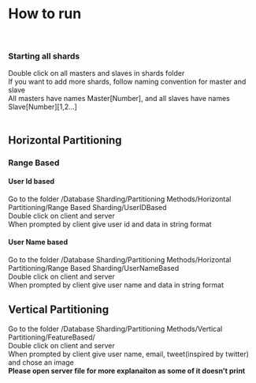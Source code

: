<h1>How to run</h1>
</br>
<h3>Starting all shards</h3>
Double click on all masters and slaves in shards folder</br>
If you want to add more shards, follow naming convention for master and slave</br>
All masters have names Master[Number], and all slaves have names Slave[Number][1,2...]</br>
</br>
<h2>Horizontal Partitioning</h2>
<h3>Range Based</h3>
<h4>User Id based</h4>
Go to the folder /Database Sharding/Partitioning Methods/Horizontal Partitioning/Range Based Sharding/UserIDBased </br>
Double click on client and server</br>
When prompted by client give user id and data in string format</br>
<h4>User Name based</h4>
Go to the folder /Database Sharding/Partitioning Methods/Horizontal Partitioning/Range Based Sharding/UserNameBased </br>
Double click on client and server</br>
When prompted by client give user name and data in string format</br>
<h2>Vertical Partitioning</h2>
Go to the folder /Database Sharding/Partitioning Methods/Vertical Partitioning/FeatureBased/ </br>
Double click on client and server</br>
When prompted by client give user name, email, tweet(inspired by twitter) and chose an image </br>
<b>Please open server file for more explanaiton as some of it doesn't print</b> </br>
